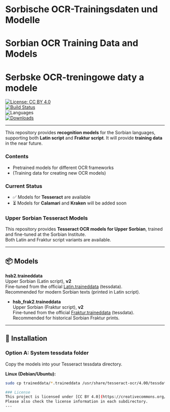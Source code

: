 # Sorbische OCR-Trainingsdaten und Modelle  
# Sorbian OCR Training Data and Models  
# Serbske OCR-treningowe daty a modele  

[![License: CC BY 4.0](https://img.shields.io/badge/License-CC%20BY%204.0-lightgrey.svg)](https://creativecommons.org/licenses/by/4.0/)  
[![Build Status](https://img.shields.io/github/actions/workflow/status/Sorbisches-Institut/OCR/ci.yml?branch=main)](https://github.com/Sorbisches-Institut/OCR/actions)  
![Languages](https://img.shields.io/badge/languages-DE%20%7C%20EN%20%7C%20HSB-blue.svg)  
[![Downloads](https://img.shields.io/github/downloads/Sorbisches-Institut/OCR/total.svg)](https://github.com/Sorbisches-Institut/OCR/releases)  


---

This repository provides **recognition models** for the Sorbian languages, supporting both **Latin script** and **Fraktur script**.
It will provide **training data** in the near future.

### Contents
- Pretrained models for different OCR frameworks
- (Training data for creating new OCR models)  

### Current Status
- ✅ Models for **Tesseract** are available  
- ⏳ Models for **Calamari** and **Kraken** will be added soon  

### Upper Sorbian Tesseract Models

This repository provides **Tesseract OCR models for Upper Sorbian**, trained and fine-tuned at the Sorbian Institute.  
Both Latin and Fraktur script variants are available.

---

## 📦 Models

 **hsb2.traineddata**  
  Upper Sorbian (Latin script), **v2**  
  Fine-tuned from the official [Latin.traineddata](https://github.com/tesseract-ocr/tessdata/blob/main/script/Latin.traineddata) (tessdata).  
  Recommended for modern Sorbian texts (printed in Latin script).

- **hsb_frak2.traineddata**  
  Upper Sorbian (Fraktur script), **v2**  
  Fine-tuned from the official [Fraktur.traineddata](https://github.com/tesseract-ocr/tessdata/blob/main/script/Fraktur.traineddata) (tessdata).  
  Recommended for historical Sorbian Fraktur prints.

---

## 🔧 Installation

### Option A: System tessdata folder

Copy the models into your Tesseract tessdata directory.

**Linux (Debian/Ubuntu):**
```bash
sudo cp traineddata/*.traineddata /usr/share/tesseract-ocr/4.00/tessdata/

### License
This project is licensed under [CC BY 4.0](https://creativecommons.org/licenses/by/4.0/).  
Please also check the license information in each subdirectory.  
---
